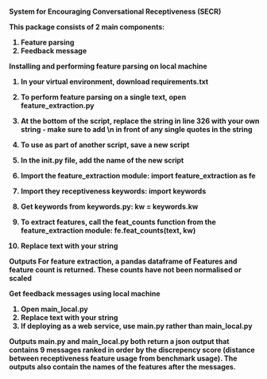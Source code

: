 <b>System for Encouraging Conversational Receptiveness (SECR)<b>

This package consists of 2 main components:
1. Feature parsing
2. Feedback message

Installing and performing feature parsing on local machine

1. In your virtual environment, download requirements.txt
2. To perform feature parsing on a single text, open feature_extraction.py
3. At the bottom of the script, replace the string in line 326 with your own string - make sure to add \n in front of any single quotes in the string

4. To use as part of another script, save a new script
5. In the init.py file, add the name of the new script
6. Import the feature_extraction module: import feature_extraction as fe
7. Import they receptiveness keywords: import keywords
8. Get keywords from keywords.py: kw = keywords.kw
9. To extract features, call the feat_counts function from the feature_extraction module: fe.feat_counts(text, kw)
10. Replace text with your string

Outputs
For feature extraction, a pandas dataframe of Features and feature count is returned.
These counts have not been normalised or scaled

Get feedback messages using local machine

1. Open main_local.py
2. Replace text with your string
3. If deploying as a web service, use main.py rather than main_local.py

Outputs
main.py and main_local.py both return a json output that contains 9 messages ranked in order by the discrepency score (distance between receptiveness feature usage from benchmark usage). The outputs also contain the names of the features after the messages.

